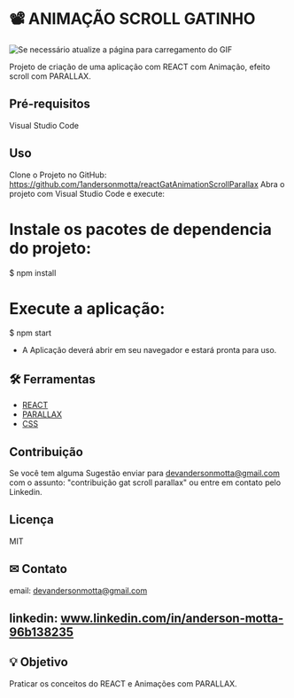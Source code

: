# 📽 ANIMAÇÃO SCROLL GATINHO 

![Se necessário atualize a página para carregamento do GIF](effectGif.gif)

Projeto de criação de uma aplicação com REACT com Animação, efeito scroll com PARALLAX.

## Pré-requisitos

Visual Studio Code

## Uso
Clone o Projeto no GitHub:
https://github.com/1andersonmotta/reactGatAnimationScrollParallax
Abra o projeto com Visual Studio Code e execute:  
# Instale os pacotes de dependencia do projeto:  
$ npm install  

# Execute a aplicação:  
$ npm start

- A Aplicação deverá abrir em seu navegador e estará pronta para uso.

## 🛠 Ferramentas

- [REACT](https://react.dev/)
- [PARALLAX](https://react-scroll-parallax.damnthat.tv/docs/intro)
- [CSS](https://developer.mozilla.org/pt-BR/docs/Web/CSS)

## Contribuição

Se você tem alguma Sugestão enviar para devandersonmotta@gmail.com com o assunto: "contribuição gat scroll parallax" ou entre em contato pelo Linkedin.

## Licença

MIT

## ✉ Contato

email: devandersonmotta@gmail.com

linkedin: www.linkedin.com/in/anderson-motta-96b138235
---

## 💡 Objetivo

Praticar os conceitos do REACT e Animações com PARALLAX. 


